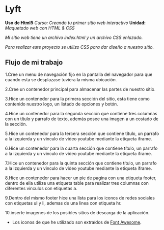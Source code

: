 # Lyft

**Uso de Html5**
*Curso:* _Creando tu primer sitio web interactivo_
**Unidad:** _Maquetado web con HTML & CSS_

*Mi sitio web tiene un archivo index.html y un archivo CSS enlazado.*

*Para realizar este proyecto se utilizo CSS para dar diseño a nuestro sitio.*

## Flujo de mi trabajo

1.Cree un menu de navegación fijo en la pantalla del navegador para que cuando esta se desplazase tuviera la misma ubicación.

2.Cree un contenedor principal para almacenar las partes de nuestro sitio.
   
3.Hice un contenedor para la primera sección del sitio, esta tiene como contenido nuestro logo, un listado de opciones y botón.

4.Hice un contenedor para la segunda sección que contiene tres columnas con un título y parrafo de texto, además posee una imagen a un costado de la sección.

5.Hice un contenedor para la tercera sección que contiene título, un parrafo a la izquierda y un vinculo de video youtube mediante la etiqueta iframe.

6.Hice un contenedor para la cuarta sección que contiene título, un parrafo a la izquierda y un vinculo de video youtube mediante la etiqueta iframe.


7.Hice un contenedor para la quinta sección que contiene título, un parrafo a la izquierda y un vinculo de video youtube mediante la etiqueta iframe.

8.Hice un contenedor para hacer un pie de pagina con una etiqueta footer, dentro de ella utilize una etiqueta table para realizar tres columnas con diferentes vinculos con etiquetas a.

9.Dentro del mismo footer hice una lista para los iconos de redes sociales con etiquetas ul y li, ademas de una linea con etiqueta hr.

10.inserte imagenes de los posibles sitios de descarga de la aplicación.

* Los íconos de que he utilizado son extraídos de [Font Awesome](http://fontawesome.io/).